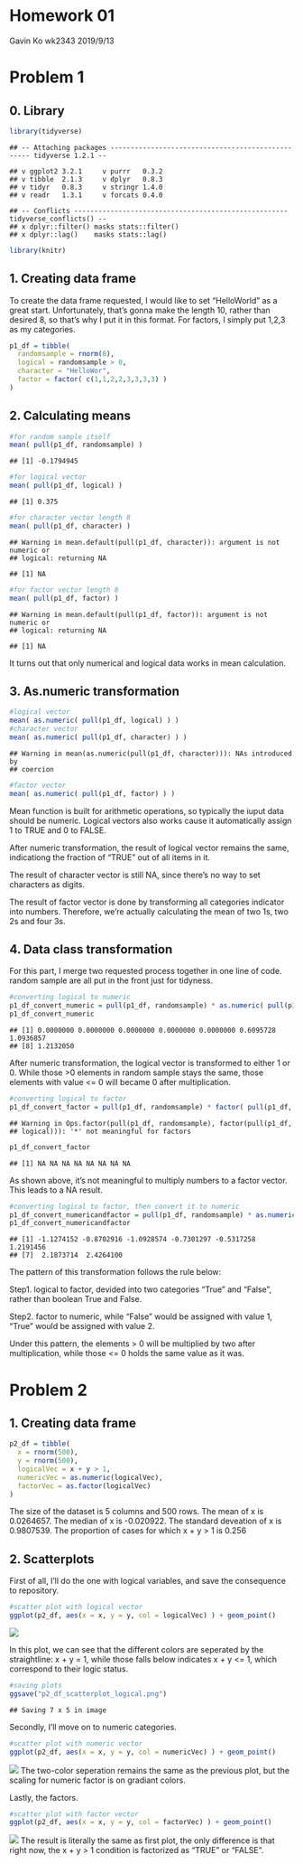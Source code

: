Homework 01
================
Gavin Ko wk2343
2019/9/13

# Problem 1

## 0\. Library

``` r
library(tidyverse)
```

    ## -- Attaching packages -------------------------------------------------- tidyverse 1.2.1 --

    ## v ggplot2 3.2.1     v purrr   0.3.2
    ## v tibble  2.1.3     v dplyr   0.8.3
    ## v tidyr   0.8.3     v stringr 1.4.0
    ## v readr   1.3.1     v forcats 0.4.0

    ## -- Conflicts ----------------------------------------------------- tidyverse_conflicts() --
    ## x dplyr::filter() masks stats::filter()
    ## x dplyr::lag()    masks stats::lag()

``` r
library(knitr)
```

## 1\. Creating data frame

To create the data frame requested, I would like to set “HelloWorld” as
a great start. Unfortunately, that’s gonna make the length 10, rather
than desired 8, so that’s why I put it in this format. For factors, I
simply put 1,2,3 as my categories.

``` r
p1_df = tibble(
  randomsample = rnorm(8),
  logical = randomsample > 0,
  character = "HelloWor",
  factor = factor( c(1,1,2,2,3,3,3,3) )
)
```

## 2\. Calculating means

``` r
#for random sample itself
mean( pull(p1_df, randomsample) )
```

    ## [1] -0.1794945

``` r
#for logical vector
mean( pull(p1_df, logical) )
```

    ## [1] 0.375

``` r
#for character vector length 8
mean( pull(p1_df, character) )
```

    ## Warning in mean.default(pull(p1_df, character)): argument is not numeric or
    ## logical: returning NA

    ## [1] NA

``` r
#for factor vector length 8
mean( pull(p1_df, factor) )
```

    ## Warning in mean.default(pull(p1_df, factor)): argument is not numeric or
    ## logical: returning NA

    ## [1] NA

It turns out that only numerical and logical data works in mean
calculation.

## 3\. As.numeric transformation

``` r
#logical vector
mean( as.numeric( pull(p1_df, logical) ) )
#character vector
mean( as.numeric( pull(p1_df, character) ) )
```

    ## Warning in mean(as.numeric(pull(p1_df, character))): NAs introduced by
    ## coercion

``` r
#factor vector
mean( as.numeric( pull(p1_df, factor) ) )
```

Mean function is built for arithmetic operations, so typically the iuput
data should be numeric. Logical vectors also works cause it
automatically assign 1 to TRUE and 0 to FALSE.

After numeric transformation, the result of logical vector remains the
same, indicationg the fraction of “TRUE” out of all items in it.

The result of character vector is still NA, since there’s no way to set
characters as digits.

The result of factor vector is done by transforming all categories
indicator into numbers. Therefore, we’re actually calculating the mean
of two 1s, two 2s and four 3s.

## 4\. Data class transformation

For this part, I merge two requested process together in one line of
code. random sample are all put in the front just for tidyness.

``` r
#converting logical to numeric
p1_df_convert_numeric = pull(p1_df, randomsample) * as.numeric( pull(p1_df, logical) )
p1_df_convert_numeric
```

    ## [1] 0.0000000 0.0000000 0.0000000 0.0000000 0.0000000 0.6095728 1.0936857
    ## [8] 1.2132050

After numeric transformation, the logical vector is transformed to
either 1 or 0. While those \>0 elements in random sample stays the same,
those elements with value \<= 0 will became 0 after multiplication.

``` r
#converting logical to factor
p1_df_convert_factor = pull(p1_df, randomsample) * factor( pull(p1_df, logical) )
```

    ## Warning in Ops.factor(pull(p1_df, randomsample), factor(pull(p1_df,
    ## logical))): '*' not meaningful for factors

``` r
p1_df_convert_factor
```

    ## [1] NA NA NA NA NA NA NA NA

As shown above, it’s not meaningful to multiply numbers to a factor
vector. This leads to a NA result.

``` r
#converting logical to factor, then convert it to numeric
p1_df_convert_numericandfactor = pull(p1_df, randomsample) * as.numeric( factor( pull(p1_df, logical) ) )
p1_df_convert_numericandfactor
```

    ## [1] -1.1274152 -0.8702916 -1.0928574 -0.7301297 -0.5317258  1.2191456
    ## [7]  2.1873714  2.4264100

The pattern of this transformation follows the rule below:

Step1. logical to factor, devided into two categories “True” and
“False”, rather than boolean True and False.

Step2. factor to numeric, while “False” would be assigned with value 1,
“True” would be assigned with value 2.

Under this pattern, the elements \> 0 will be multiplied by two after
multiplication, while those \<= 0 holds the same value as it was.

# Problem 2

## 1\. Creating data frame

``` r
p2_df = tibble(
  x = rnorm(500),
  y = rnorm(500),
  logicalVec = x + y > 1,
  numericVec = as.numeric(logicalVec),
  factorVec = as.factor(logicalVec)
)
```

The size of the dataset is 5 columns and 500 rows. The mean of x is
0.0264657. The median of x is -0.020922. The standard deveation of x is
0.9807539. The proportion of cases for which x + y \> 1 is 0.256

## 2\. Scatterplots

First of all, I’ll do the one with logical variables, and save the
consequence to repository.

``` r
#scatter plot with logical vector
ggplot(p2_df, aes(x = x, y = y, col = logicalVec) ) + geom_point()
```

![](p8105_hw1_wk2343_Answersheet_files/figure-gfm/scatterplot%201-1.png)<!-- -->

In this plot, we can see that the different colors are seperated by the
straightline: x + y = 1, while those falls below indicates x + y \<= 1,
which correspond to their logic status.

``` r
#saving plots
ggsave("p2_df_scatterplot_logical.png")
```

    ## Saving 7 x 5 in image

Secondly, I’ll move on to numeric categories.

``` r
#scatter plot with numeric vector
ggplot(p2_df, aes(x = x, y = y, col = numericVec) ) + geom_point()
```

![](p8105_hw1_wk2343_Answersheet_files/figure-gfm/scatterplot%202-1.png)<!-- -->
The two-color seperation remains the same as the previous plot, but the
scaling for numeric factor is on gradiant colors.

Lastly, the factors.

``` r
#scatter plot with factor vector
ggplot(p2_df, aes(x = x, y = y, col = factorVec) ) + geom_point()
```

![](p8105_hw1_wk2343_Answersheet_files/figure-gfm/scatterplot%203-1.png)<!-- -->
The result is literally the same as first plot, the only difference is
that right now, the x + y \> 1 condition is factorized as “TRUE” or
“FALSE”.
